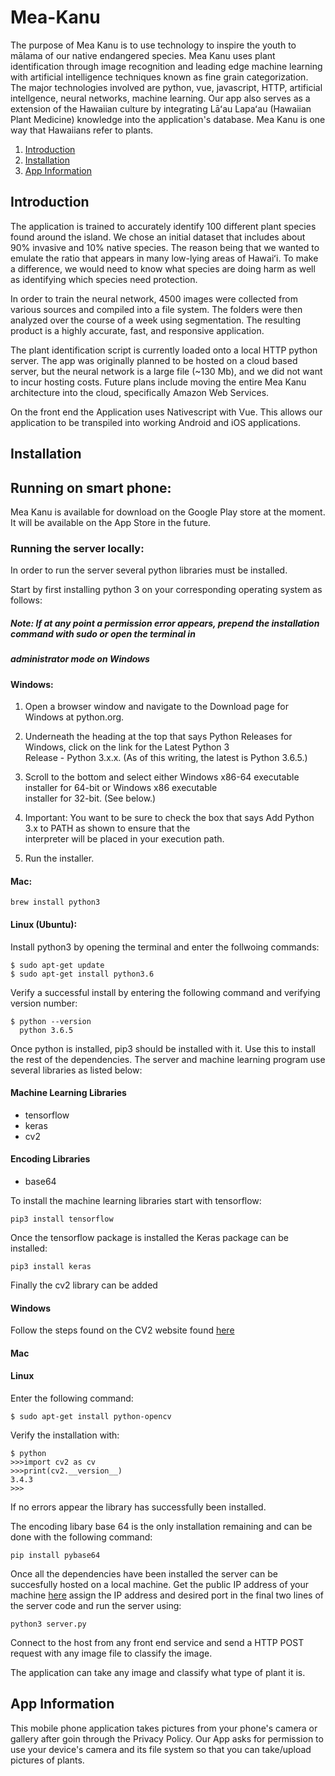 # Mea-Kanu

The purpose of Mea Kanu is to use technology to inspire the youth to mālama of our native endangered species.
Mea Kanu uses plant identification through image recognition and leading edge machine learning with
artificial intelligence techniques known as fine grain categorization. The major technologies involved are python, 
vue, javascript, HTTP, artificial intellgence, neural networks, machine learning.  Our app also serves as a extension of 
the Hawaiian culture by integrating Lāʻau Lapaʻau (Hawaiian Plant Medicine) knowledge into the application's database.
Mea Kanu is one way that Hawaiians refer to plants.

1. [Introduction](#Introduction)
2. [Installation](#Installation)
3. [App Information](#App-Information)

## Introduction

The application is trained to accurately identify 100 different plant species found around the island.
We chose an initial dataset that includes about 90% invasive and 10% native species.  The reason being that we wanted to 
emulate the  ratio that appears in many low-lying areas of Hawaiʻi.  To make a difference, we would need to know what species 
are doing harm as well as identifying which species need protection.

In order to train the neural network, 4500 images were collected from various sources and compiled into a file system. The 
folders were then analyzed over the course of a week using segmentation. The resulting product is a highly accurate, fast, and 
responsive application.

The plant identification script is currently loaded onto a local HTTP python server. The app was originally planned to be 
hosted on a cloud based server, but the neural network is a large file (~130 Mb), and we did not want to incur hosting costs. 
Future plans include moving the entire Mea Kanu architecture into the cloud, specifically Amazon Web Services.

On the front end the Application uses Nativescript with Vue. This allows our application to be transpiled into working Android 
and iOS applications.


 

## Installation

## Running on smart phone:

  Mea Kanu is available for download on the Google Play store at the moment.  It will be available on the App Store 
  in the future.  

### Running the server locally:

  In order to run the server several python libraries must be installed. 
  
  Start by first installing python 3 on your corresponding operating system as follows:
  
  ##### Note: If at any point a permission error appears, prepend the installation command with sudo or open the terminal in
  #####       administrator mode on Windows
  
  ####  Windows:
  
  1.  Open a browser window and navigate to the Download page for Windows at python.org.
  
  2.  Underneath the heading at the top that says Python Releases for Windows, click on the link for the Latest Python 3    
      Release - Python 3.x.x. (As of this writing, the latest is Python 3.6.5.)
  
  3.  Scroll to the bottom and select either Windows x86-64 executable installer for 64-bit or Windows x86 executable  
      installer for 32-bit. (See below.)
      
  4.  Important: You want to be sure to check the box that says Add Python 3.x to PATH as shown to ensure that the   
      interpreter will be placed in your execution path.
      
  5.  Run the installer. 
      
      
   #### Mac:
    
    brew install python3
    
   #### Linux (Ubuntu):
   
   Install python3 by opening the terminal and enter the follwoing commands:
   
   ```
   $ sudo apt-get update
   $ sudo apt-get install python3.6
   ```
   
   Verify a successful install by entering the following command and verifying version number:
   
   ```
   $ python --version
     python 3.6.5
   ```

Once python is installed, pip3 should be installed with it. Use this to install the rest of the dependencies.
The server and machine learning program use several libraries as listed below:

#### Machine Learning Libraries
* tensorflow
* keras
* cv2

#### Encoding Libraries
* base64

To install the machine learning libraries start with tensorflow:

```pip3 install tensorflow```

Once the tensorflow package is installed the Keras package can be installed:

```pip3 install keras```

Finally the cv2 library can be added

#### Windows

Follow the steps found on the CV2 website found [here](https://opencv-python-tutroals.readthedocs.io/en/latest/py_tutorials/py_setup/py_setup_in_windows/py_setup_in_windows.html)

#### Mac

#### Linux

Enter the following command:

```
$ sudo apt-get install python-opencv
```

Verify the installation with:

```
$ python
>>>import cv2 as cv
>>>print(cv2.__version__)
3.4.3
>>>
```
If no errors appear the library has successfully been installed.

The encoding libary base 64 is the only installation remaining and can be done with the following command:

```
pip install pybase64
```
Once all the dependencies have been installed the server can be succesfully hosted on a local machine. Get the public IP address of your machine [here](www.whatsmyip.com) assign the IP address and desired port in the final two lines of the server code and run the server using:

```
python3 server.py
```

Connect to the host from any front end service and send a HTTP POST request with any image file to classify the image.

The application can take any image and classify what type of plant it is.

## App Information

This mobile phone application takes pictures from your phone's camera or gallery after goin through the 
Privacy Policy. Our App asks for permission to use your device's camera and its file system so that you can take/upload
pictures of plants.
